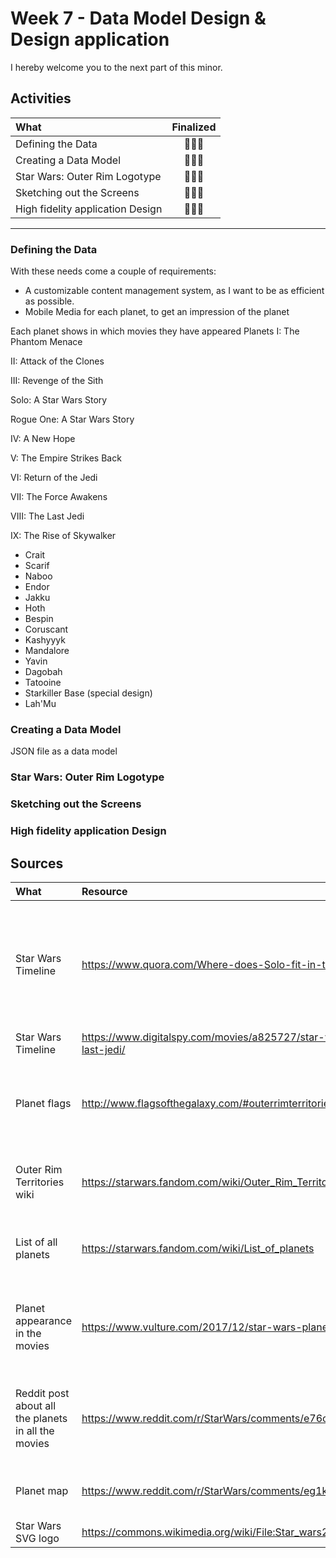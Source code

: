 # Week 7 - Data Model Design & Design application

I hereby welcome you to the next part of this minor.

## Activities
|What|Finalized|
|:---|:---:|
|Defining the Data|🧑🏻‍💻|
|Creating a Data Model|🧑🏻‍💻|
|Star Wars: Outer Rim Logotype|🧑🏻‍💻|
|Sketching out the Screens|🧑🏻‍💻|
|High fidelity application Design|🧑🏻‍💻|


___

### Defining the Data

With these needs come a couple of requirements:

* A customizable content management system, as I want to be as efficient as possible.
* Mobile Media for each planet, to get an impression of the planet


Each planet shows in which movies they have appeared
Planets
I: The Phantom Menace

II: Attack of the Clones

III: Revenge of the Sith

Solo: A Star Wars Story

Rogue One: A Star Wars Story

IV: A New Hope

V: The Empire Strikes Back

VI: Return of the Jedi

VII: The Force Awakens

VIII: The Last Jedi

IX: The Rise of Skywalker

* Crait
* Scarif
* Naboo
* Endor
* Jakku
* Hoth
* Bespin
* Coruscant
* Kashyyyk
* Mandalore
* Yavin
* Dagobah
* Tatooine
* Starkiller Base (special design)
* Lah'Mu

### Creating a Data Model
JSON file as a data model

### Star Wars: Outer Rim Logotype
### Sketching out the Screens
### High fidelity application Design

## Sources

|What|Resource|Note|
|:---|:---|:---|
|Star Wars Timeline|https://www.quora.com/Where-does-Solo-fit-in-the-Star-Wars-timeline-1|Used to determine in which order all the movies should be watched and placed in the application|
|Star Wars Timeline|https://www.digitalspy.com/movies/a825727/star-wars-timeline-chronology-phantom-menace-to-last-jedi/|Same as above|
|Planet flags|http://www.flagsofthegalaxy.com/#outerrimterritories|Used in the application to give each planet even more uniqueness|
|Outer Rim Territories wiki|https://starwars.fandom.com/wiki/Outer_Rim_Territories|To learn more about the history of the Outer Rim|
|List of all planets|https://starwars.fandom.com/wiki/List_of_planets|Used to find information about each planet|
|Planet appearance in the movies|https://www.vulture.com/2017/12/star-wars-planets-ranked-from-coruscant-to-tatooine.html|To determine which planets appear in which movies|
|Reddit post about all the planets in all the movies|https://www.reddit.com/r/StarWars/comments/e76c17/list_of_all_planets_by_movie_as_of_1262019/|To determine which planets appear in which movies|
|Planet map|https://www.reddit.com/r/StarWars/comments/eg1kws/i_keep_updating_this_legends_map_with_all_canon/|To see all the planets in the universe|
|Star Wars SVG logo|https://commons.wikimedia.org/wiki/File:Star_wars2.svg|-|